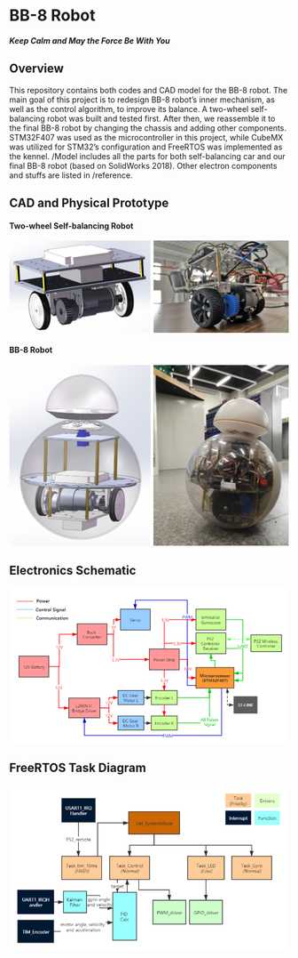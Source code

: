 # BB-8 Robot  
##### Keep Calm and May the Force Be With You  

## Overview  
This repository contains both codes and CAD model for the BB-8 robot. The main goal of this project is to redesign BB-8 robot’s inner mechanism, as well as the control algorithm, to improve its balance. A two-wheel self-balancing robot was built and tested first. After then, we reassemble it to the final BB-8 robot by changing the chassis and adding other components. STM32F407 was used as the microcontroller in this project, while CubeMX was utilized for STM32’s configuration and FreeRTOS was implemented as the kennel. /Model includes all the parts for both self-balancing car and our final BB-8 robot (based on SolidWorks 2018). Other electron components and stuffs are listed in /reference.  

## CAD and Physical Prototype

#### Two-wheel Self-balancing Robot
![Two-wheel Self-balancing Robot](https://github.com/HWeigo/BB8_Robot/blob/master/Image/self-balancing_robot.png)  
#### BB-8 Robot
![BB-8 Robot](https://github.com/HWeigo/BB8_Robot/blob/master/Image/BB8_robot.png)  

## Electronics Schematic  
![Electronics Schematic](https://github.com/HWeigo/BB8_Robot/blob/master/Image/electronics_schematic.png)  

## FreeRTOS Task Diagram  
![FreeRTOS Task Diagram](https://github.com/HWeigo/BB8_Robot/blob/master/Image/FreeRTOS_task_diagram.png)  
